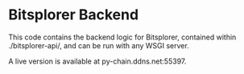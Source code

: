 # Bitsplorer Backend

This code contains the backend logic for Bitsplorer, contained within ./bitsplorer-api/, and can be run with any WSGI server.

A live version is available at py-chain.ddns.net:55397.